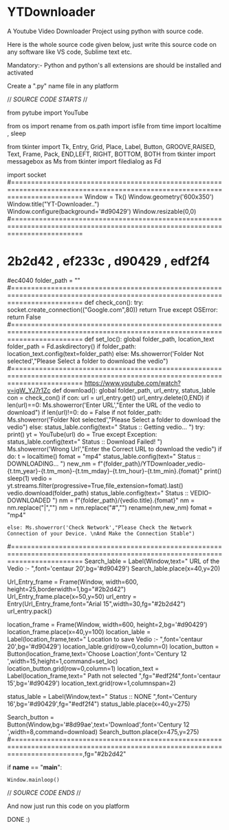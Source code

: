 # YTDownloader
A Youtube Video Downloader Project using python with source code.



Here is the whole source code given below, just write this source code on any software like VS code, Sublime text etc.


Mandatory:-
Python and python's all extensions are should be installed and activated

Create a ".py" name file in any platform

// *SOURCE CODE STARTS* //


from pytube import YouTube

from os import rename
from os.path import isfile
from time import localtime , sleep

from tkinter import Tk, Entry, Grid, Place, Label, Button, GROOVE,RAISED, Text, Frame, Pack, END,LEFT, RIGHT, BOTTOM, BOTH
from tkinter import messagebox as Ms
from tkinter import filedialog as Fd

import socket
#==============================================================================================================================
Window = Tk()
Window.geometry('600x350')
Window.title("YT-Downloader..")
Window.configure(background='#d90429')
Window.resizable(0,0)
#==============================================================================================================================
# 2b2d42 , ef233c , d90429 , edf2f4
#ec4040
folder_path = ""
#==============================================================================================================================
def check_con():
    try:
        socket.create_connection(("Google.com",80))
        return True
    except OSError:
        return False
#==============================================================================================================================
def set_loc():
    global folder_path, location_text
    folder_path = Fd.askdirectory()
    if folder_path: location_text.config(text=folder_path)
    else: Ms.showerror('Folder Not selected',"Please Select a folder to download the vedio")
#============================================================================================================================== https://www.youtube.com/watch?v=igW_YJ7r1Zc
def download():
    global folder_path, url_entry, status_lable
    con = check_con()
    if con:
        url = url_entry.get()
        url_entry.delete(0,END)
        if len(url)==0: Ms.showerror('Enter URL',"Enter the URL of the vedio to download")
        if len(url)!=0:
            do = False
            if not folder_path: Ms.showerror('Folder Not selected',"Please Select a folder to download the vedio")
            else:
                status_lable.config(text=" Status :: Getting vedio... ")
                try:
                    print()
                    yt = YouTube(url)
                    do = True
                except Exception:
                    status_lable.config(text=" Status :: Download Failed! ")
                    Ms.showerror('Wrong Url',"Enter the Correct URL to download the vedio")
                if do:
                    t = localtime()
                    fomat = "mp4"
                    status_lable.config(text=" Status :: DOWNLOADING... ")
                    new_nm = f"{folder_path}/YTDownloader_vedio-{t.tm_year}-{t.tm_mon}-{t.tm_mday}-{t.tm_hour}-{t.tm_min}.{fomat}"
                    print()
                    sleep(1)
                    vedio = yt.streams.filter(progressive=True,file_extension=fomat).last()
                    vedio.download(folder_path)
                    status_lable.config(text=" Status :: VEDIO-DOWNLOADED ")
                    nm = f"{folder_path}/{vedio.title}.{fomat}"
                    nm = nm.replace("|","")
                    nm = nm.replace("#","")
                    rename(nm,new_nm)
                    fomat = "mp4"

    else: Ms.showerror('Check Network',"Please Check the Network Connection of your Device. \nAnd Make the Connection Stable")
#==============================================================================================================================
Search_lable = Label(Window,text=" URL of the Vedio :- ",font='centaur 20',bg='#d90429')
Search_lable.place(x=40,y=20)

Url_Entry_frame = Frame(Window, width=600, height=25,borderwidth=1,bg="#2b2d42")
Url_Entry_frame.place(x=50,y=50)
url_entry = Entry(Url_Entry_frame,font="Arial 15",width=30,fg="#2b2d42")
url_entry.pack()

location_frame = Frame(Window, width=600, height=2,bg='#d90429')
location_frame.place(x=40,y=100)
location_lable = Label(location_frame,text=" Location to save Vedio :-    ",font='centaur 20',bg='#d90429')
location_lable.grid(row=0,column=0)
location_button = Button(location_frame,text='Choose Loaction',font='Century 12 ',width=15,height=1,command=set_loc)
location_button.grid(row=0,column=1)
location_text = Label(location_frame,text="     Path not selected      ",fg="#edf2f4",font='centaur 15',bg='#d90429')
location_text.grid(row=1,columnspan=2)

status_lable = Label(Window,text=" Status :: NONE ",font='Century 16',bg='#d90429',fg="#edf2f4")
status_lable.place(x=40,y=275)

Search_button = Button(Window,bg='#8d99ae',text='Download',font='Century 12 ',width=8,command=download)
Search_button.place(x=475,y=275)
#==============================================================================================================================,fg="#2b2d42"

if __name__ == "__main__":
    
    Window.mainloop()


// *SOURCE CODE ENDS* //



And now just run this code on you platform


DONE :)


